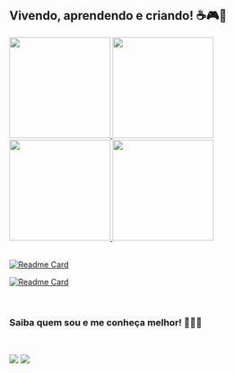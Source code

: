 ## Vivendo, aprendendo e criando! ☕🎮🐶

 <div>
  <a href="https://github.com/PHCordeiro">
  <img height="180em" src="https://github-readme-stats.vercel.app/api?username=PHCordeiro&show_icons=true&theme=highcontrast&include_all_commits=true&count_private=true"/>
  <img height="180em" src="https://github-readme-stats.vercel.app/api/top-langs/?username=PHCordeiro&layout=compact&langs_count=6&theme=highcontrast"/>
  <img height="180em" src="https://github.com/PHCordeiro/Calculadora-de-opera-es-com-2-n-meros/?username=PHCordeiro&repo=Calculadora-de-2-numeros$"/>
  <img height="180em" src="https://github-readme-stats.vercel.app/api/pin/?username=anuraghazra&repo=github-readme-stats"/>
</div>
<div style="display: inline_block"><br>

  [![Readme Card](https://github.com/PHCordeiro.vercel.app/api/pin/?username=PhCordeiro&repo=Calculadora-de-2-numeros)](https://github.com/PHCordeiro/Calculadora-de-opera-es-com-2-n-meros/blob/main/README.md)
  
  [![Readme Card](https://github-readme-stats.vercel.app/api/pin/?username=anuraghazra&repo=github-readme-stats)](https://github.com/anuraghazra/github-readme-stats)
  
</div>
 
 <br>
  
  ### Saiba quem sou e me conheça melhor! 🐢🐢🐢 
  
  <br>
 
<div> 

  <a href="https://www.instagram.com/pedro_h.cordeiro/" target="_blank"><img src="https://img.shields.io/badge/-Instagram-%23E4405F?style=for-the-badge&logo=instagram&logoColor=white" target="_blank"></a>
 <a href="https://twitter.com/77Pedro_Mattos" target="_blank"><img src="https://img.shields.io/twitter/url?style=social&url=https%3A%2F%2Ftwitter.com%2F77Pedro_Mattos" target="_blank"></a> 
 

</div>
